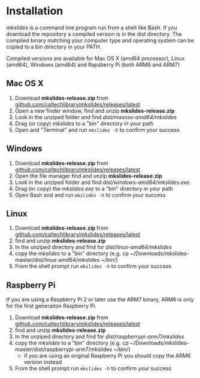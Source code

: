 
# Installation

*mkslides* is a command line program run from a shell like Bash. If you download the repository a compiled version is in 
the dist directory. The compiled binary matching your computer type and operating system can be copied to a bin directory in your PATH.

Compiled versions are available for Mac OS X (amd64 processor), Linux (amd64), Windows (amd64) and Rapsberry Pi (both ARM6 and ARM7)

## Mac OS X

1. Download **mkslides-release.zip** from [github.com/caltechlibrary/mkslides/releases/latest](https://github.com/caltechlibrary/mkslides/releases/latest)
2. Open a new finder window, find and unzip **mkslides-release.zip**
3. Look in the unziped folder and find *dist/maxosx-amd64/mkslides*
4. Drag (or copy) *mkslides* to a "bin" directory in your path
5. Open and "Terminal" and run `mkslides -h` to confirm your success

## Windows

1. Download **mkslides-release.zip** from [github.com/caltechlibrary/mkslides/releases/latest](https://github.com/caltechlibrary/mkslides/releases/latest)
2. Open the file manager find and unzip **mkslides-release.zip**
3. Look in the unziped folder and find *dist/windows-amd64/mkslides.exe*
4. Drag (or copy) the *mkslides.exe* to a "bin" directory in your path
5. Open Bash and and run `mkslides -h` to confirm your success

## Linux

1. Download **mkslides-release.zip** from [github.com/caltechlibrary/mkslides/releases/latest](https://github.com/caltechlibrary/mkslides/releases/latest)
2. find and unzip **mkslides-release.zip**
3. In the unziped directory and find for *dist/linux-amd64/mkslides*
4. copy the *mkslides* to a "bin" directory (e.g. cp ~/Downloads/mkslides-master/dist/linux-amd64/mkslides ~/bin/)
5. From the shell prompt run `mkslides -h` to confirm your success

## Raspberry Pi

If you are using a Raspberry Pi 2 or later use the ARM7 binary, ARM6 is only for the first generaiton Raspberry Pi.

1. Download **mkslides-release.zip** from [github.com/caltechlibrary/mkslides/releases/latest](https://github.com/caltechlibrary/mkslides/releases/latest)
2. find and unzip **mkslides-release.zip**
3. In the unziped directory and find for *dist/raspberrypi-arm7/mkslides*
4. copy the *mkslides* to a "bin" directory (e.g. cp ~/Downloads/mkslides-master/dist/raspberrypi-arm7/mkslides ~/bin/)
    + if you are using an original Raspberry Pi you should copy the ARM6 version instead
5. From the shell prompt run `mkslides -h` to confirm your success

